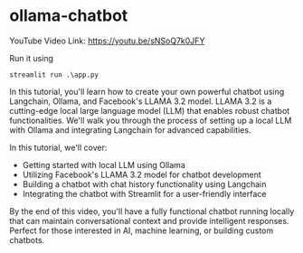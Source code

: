 ﻿# ollama-chatbot

YouTube Video Link: https://youtu.be/sNSoQ7k0JFY

Run it using
```
streamlit run .\app.py
```

In this tutorial, you'll learn how to create your own powerful chatbot using Langchain, Ollama, and Facebook's LLAMA 3.2 model. LLAMA 3.2 is a cutting-edge local large language model (LLM) that enables robust chatbot functionalities. We'll walk you through the process of setting up a local LLM with Ollama and integrating Langchain for advanced capabilities.

In this tutorial, we'll cover:
- Getting started with local LLM using Ollama
- Utilizing Facebook's LLAMA 3.2 model for chatbot development
- Building a chatbot with chat history functionality using Langchain
- Integrating the chatbot with Streamlit for a user-friendly interface

By the end of this video, you'll have a fully functional chatbot running locally that can maintain conversational context and provide intelligent responses. Perfect for those interested in AI, machine learning, or building custom chatbots.
